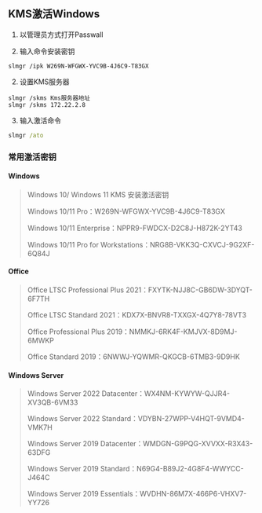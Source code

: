 ## KMS激活Windows

1. 以管理员方式打开Passwall

2. 输入命令安装密钥 


```
slmgr /ipk W269N-WFGWX-YVC9B-4J6C9-T83GX
```

2. 设置KMS服务器

```
slmgr /skms Kms服务器地址
slmgr /skms 172.22.2.8
```

3. 输入激活命令

```bat
slmgr /ato
```

### 常用激活密钥

#### Windows

> Windows 10/ Windows 11 KMS 安装激活密钥
>
> Windows 10/11 Pro：W269N-WFGWX-YVC9B-4J6C9-T83GX
>
> Windows 10/11 Enterprise：NPPR9-FWDCX-D2C8J-H872K-2YT43
>
> Windows 10/11 Pro for Workstations：NRG8B-VKK3Q-CXVCJ-9G2XF-6Q84J

#### Office

> Office LTSC Professional Plus 2021：FXYTK-NJJ8C-GB6DW-3DYQT-6F7TH
>
> Office LTSC Standard 2021：KDX7X-BNVR8-TXXGX-4Q7Y8-78VT3
>
> Office Professional Plus 2019：NMMKJ-6RK4F-KMJVX-8D9MJ-6MWKP
>
> Office Standard 2019：6NWWJ-YQWMR-QKGCB-6TMB3-9D9HK
>

#### Windows Server

> Windows Server 2022 Datacenter：WX4NM-KYWYW-QJJR4-XV3QB-6VM33
>
> Windows Server 2022 Standard：VDYBN-27WPP-V4HQT-9VMD4-VMK7H
>
> Windows Server 2019 Datacenter：WMDGN-G9PQG-XVVXX-R3X43-63DFG
>
> Windows Server 2019 Standard：N69G4-B89J2-4G8F4-WWYCC-J464C
>
> Windows Server 2019 Essentials：WVDHN-86M7X-466P6-VHXV7-YY726